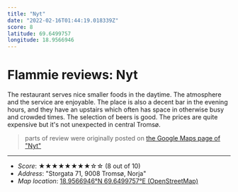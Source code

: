 ```yaml
---
title: "Nyt"
date: "2022-02-16T01:44:19.018339Z"
score: 8
latitude: 69.6499757
longitude: 18.9566946
---
```

# Flammie reviews: Nyt

The restaurant serves nice smaller foods in the daytime. The atmosphere
and the service are enjoyable. The place is also a decent bar in the
evening hours, and they have an upstairs which often has space in
otherwise busy and crowded times. The selection of beers is good. The
prices are quite expensive but it's not unexpected in central Tromsø.

> parts of review were originally posted on [the Google Maps page of
  "Nyt"](https://www.google.com/maps/place//data=!4m2!3m1!1s0x0:0x81ffc24ac6939e4d)
* * *
- *Score*: ★★★★★★★★☆☆ (8 out of 10)
- *Address*: "Storgata 71, 9008 Tromsø, Norja"
- *Map location*: [18.9566946°N 69.6499757°E (OpenStreetMap)](https://www.openstreetmap.org/?mlat=69.6499757&mlon=18.9566946&zoom=12)

